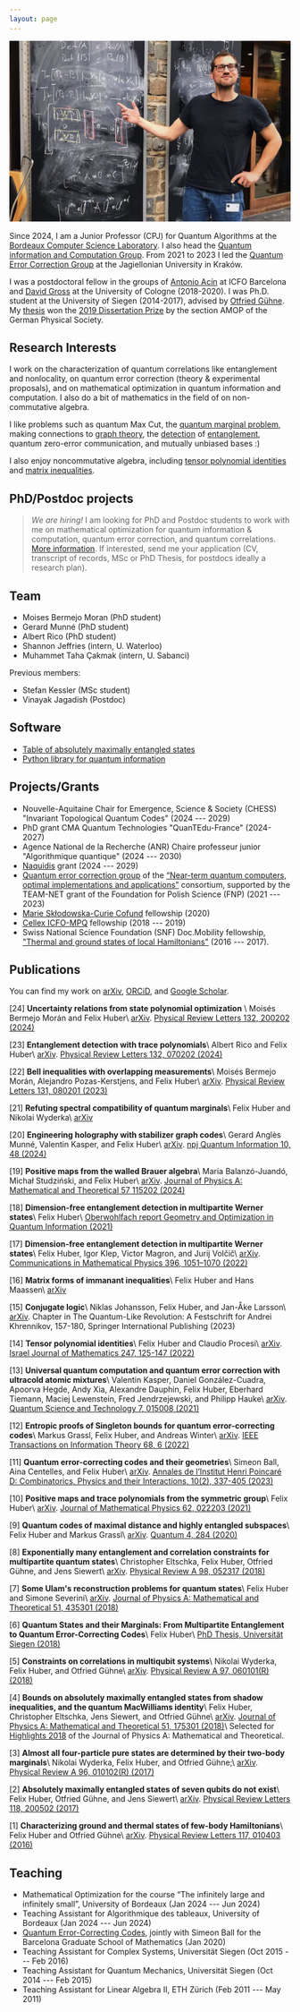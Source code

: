 ```yaml
---
layout: page
---
```


![](Untitled_horiz.png)

Since 2024, I am a Junior Professor (CPJ) for Quantum Algorithms at the [Bordeaux Computer Science Laboratory](https://labri.fr). I also head the [Quantum information and Computation Group](https://quantique.labri.fr/). From 2021 to 2023 I led the [Quantum Error Correction Group](https://nisq.pl/quantum-error-correction-group)
at the Jagiellonian University in Kraków.

I was a postdoctoral fellow in the groups of [Antonio Acín](https://www.icfo.eu/research-group/7/quantum-information/home/437/) at ICFO Barcelona and [David Gross](https://qi.uni-koeln.de/) at the University of Cologne (2018-2020). I was Ph.D. student at the University of Siegen (2014-2017), advised by [Otfried Gühne](https://www.physik.uni-siegen.de/tqo/). My [thesis](https://dspace.ub.uni-siegen.de/handle/ubsi/1272) won the [2019 Dissertation Prize](https://www.dpg-physik.de/auszeichnungen/preise-der-dpg-vereinigungen/preistraeger-dissertationspreis-samop) by the section AMOP of the German Physical Society.

## Research Interests
I work on the characterization of quantum correlations like entanglement and nonlocality, on quantum error correction (theory & experimental proposals), and on mathematical optimization in quantum information and computation. I also do a bit of mathematics in the field of on non-commutative algebra.

I like problems such as quantum Max Cut, the [quantum marginal problem](https://arxiv.org/abs/2211.06349), making connections to [graph theory](https://arxiv.org/abs/2310.00612), the [detection](https://arxiv.org/abs/2108.08720) of [entanglement](https://arxiv.org/abs/1708.06298), quantum zero-error communication, and mutually unbiased bases :)

I also enjoy noncommutative algebra, including [tensor polynomial identities](https://arxiv.org/abs/2011.04362) and [matrix inequalities](https://arxiv.org/abs/2002.12887).

## PhD/Postdoc projects

> _We are hiring!_ I am looking for PhD and Postdoc students to work with me on mathematical optimization for quantum information & computation, quantum error correction, and quantum correlations.
[More information](https://quantique.labri.fr/). If interested, send me your application (CV, transcript of records, MSc or PhD Thesis, for postdocs ideally a research plan).


## Team

- Moises Bermejo Moran (PhD student)
- Gerard Munné (PhD student)
- Albert Rico (PhD student)
- Shannon Jeffries (intern, U. Waterloo)
- Muhammet Taha Çakmak (intern, U. Sabanci)

Previous members:
- Stefan Kessler (MSc student)
- Vinayak Jagadish (Postdoc)

## Software

- [Table of absolutely maximally entangled states](https://tp.nt.uni-siegen.de/ame/ame.html)
- [Python library for quantum information](https://bitbucket.org/huberfe/qgeo)

## Projects/Grants
- Nouvelle-Aquitaine Chair for Emergence, Science & Society (CHESS) "Invariant Topological Quantum Codes" (2024 --- 2029)
- PhD grant CMA Quantum Technologies "QuanTEdu-France" (2024-2027)
- Agence National de la Recherche (ANR) Chaire professeur junior "Algorithmique quantique" (2024 --- 2030)
- [Naquidis](https://naquidis.com/) grant (2024 --- 2029)
- [Quantum error correction group](https://nisq.pl/quantum-error-correction-group) of the [“Near-term quantum computers, optimal implementations and applications”](nisq.pl) consortium, supported by the TEAM-NET grant of the Foundation for Polish Science (FNP) (2021 --- 2023)
- [Marie Skłodowska-Curie Cofund](bist.eu/probist) fellowship (2020)
- [Cellex ICFO-MPQ](cellex-mpq.icfo.eu) fellowship (2018 --- 2019)
- Swiss National Science Foundation (SNF) Doc.Mobility fellowship, ["Thermal and ground states of local Hamiltonians"](http://p3.snf.ch/project-165024) (2016 --- 2017).


## Publications
You can find my work on [arXiv](https://arxiv.org/a/huber_f_1.html), [ORCiD](https://orcid.org/0000-0002-3856-4018), and [Google Scholar](https://scholar.google.com/citations?user=1O58f3gAAAAJ&hl=en&oi=ao).

[24] **Uncertainty relations from state polynomial optimization** \\
Moisés Bermejo Morán and Felix Huber\\
[arXiv](https://arxiv.org/abs/2310.00612). [Physical Review Letters 132, 200202 (2024)](https://doi.org/10.1103/PhysRevLett.132.200202)

[23] **Entanglement detection with trace polynomials**\\
Albert Rico and Felix Huber\\
[arXiv](https://arxiv.org/abs/2303.07761). [Physical Review Letters 132, 070202 (2024)](https://doi.org/10.1103/PhysRevLett.132.070202)

[22] **Bell inequalities with overlapping measurements**\\
Moisés Bermejo Morán, Alejandro Pozas-Kerstjens, and Felix Huber\\
[arXiv](https://arxiv.org/abs/2303.02127). [Physical Review Letters 131, 080201 (2023)](https://doi.org/10.1103/PhysRevLett.131.080201)

[21] **Refuting spectral compatibility of quantum marginals**\\
Felix Huber and Nikolai Wyderka\\
[arXiv](https://arxiv.org/abs/2211.06349)

[20] **Engineering holography with stabilizer graph codes**\\
Gerard Anglès Munné, Valentin Kasper, and Felix Huber\\
[arXiv](https://arxiv.org/abs/2209.08954). [npj Quantum Information 10, 48 (2024)](https://doi.org/10.1038/s41534-024-00822-z)

[19] **Positive maps from the walled Brauer algebra**\\
Maria Balanzó-Juandó, Michał Studziński, and Felix Huber\\
[arXiv](https://arxiv.org/abs/2112.12738). [Journal of Physics A: Mathematical and Theoretical 57 115202 (2024)](https://doi.org/10.1088/1751-8121/ad2b86)

[18] **Dimension-free entanglement detection in multipartite Werner states**\\
Felix Huber\\
[Oberwohlfach report Geometry and Optimization in Quantum Information (2021)](https://publications.mfo.de/handle/mfo/3902)

[17] **Dimension-free entanglement detection in multipartite Werner states**\\
Felix Huber, Igor Klep, Victor Magron, and Jurij Volčič\\
[arXiv](https://arxiv.org/abs/2108.08720). [Communications in Mathematical Physics 396, 1051–1070 (2022)](https://doi.org/10.1007/s00220-022-04485-9)

[16] **Matrix forms of immanant inequalities**\\
Felix Huber and Hans Maassen\\
[arXiv](https://arxiv.org/abs/2103.04317)

[15] **Conjugate logic**\\
Niklas Johansson, Felix Huber, and Jan-Åke Larsson\\
[arXiv](https://arxiv.org/abs/2102.06572). Chapter in The Quantum-Like Revolution: A Festschrift for Andrei Khrennikov, 157-180, Springer International Publishing (2023)

[14] **Tensor polynomial identities**\\
Felix Huber and Claudio Procesi\\
[arXiv](https://arxiv.org/abs/2011.04362). [Israel Journal of Mathematics 247, 125-147 (2022)](https://doi.org/10.1007/s11856-021-2262-6)

[13] **Universal quantum computation and quantum error correction with ultracold atomic mixtures**\\
Valentin Kasper, Daniel González-Cuadra, Apoorva Hegde, Andy Xia, Alexandre Dauphin, Felix Huber, Eberhard Tiemann, Maciej Lewenstein, Fred Jendrzejewski, and Philipp Hauke\\
[arXiv](https://arxiv.org/abs/2010.15923). [Quantum Science and Technology 7, 015008 (2021)](https://doi.org/10.1088/2058-9565/ac2d39)

[12] **Entropic proofs of Singleton bounds for quantum error-correcting codes**\\
Markus Grassl, Felix Huber, and Andreas Winter\\
[arXiv](https://arxiv.org/abs/2010.07902). [IEEE Transactions on Information Theory 68, 6 (2022)](https://doi.org/10.1109/TIT.2022.3149291)

[11] **Quantum error-correcting codes and their geometries**\\
Simeon Ball, Aina Centelles, and Felix Huber\\
[arXiv](https://arxiv.org/abs/2007.05992). [Annales de l’Institut Henri Poincaré D: Combinatorics, Physics and their Interactions, 10(2), 337-405 (2023)](https://doi.org/10.4171/aihpd/160)

[10] **Positive maps and trace polynomials from the symmetric group**\\
Felix Huber\\
[arXiv](https://arxiv.org/abs/2002.12887). [Journal of Mathematical Physics 62, 022203 (2021)](https://doi.org/10.1063/5.0028856)

[9] **Quantum codes of maximal distance and highly entangled subspaces**\\
Felix Huber and Markus Grassl\\
[arXiv](https://arxiv.org/abs/1907.07733). [Quantum 4, 284 (2020)](https://doi.org/10.22331/q-2020-06-18-284)

[8] **Exponentially many entanglement and correlation constraints for multipartite quantum states**\\
Christopher Eltschka, Felix Huber, Otfried Gühne, and Jens Siewert\\
[arXiv](https://arxiv.org/abs/1807.09165). [Physical Review A 98, 052317 (2018)](https://doi.org/10.1103/PhysRevA.98.052317)

[7] **Some Ulam's reconstruction problems for quantum states**\\
Felix Huber and Simone Severini\\
[arXiv](https://arxiv.org/abs/1802.00783). [Journal of Physics A: Mathematical and Theoretical 51, 435301 (2018)](https://doi.org/10.1088/1751-8121/aadd1e)

[6] **Quantum States and their Marginals: From Multipartite Entanglement to Quantum Error-Correcting Codes**\\
Felix Huber\\
[PhD Thesis, Universität Siegen (2018)](https://dspace.ub.uni-siegen.de/handle/ubsi/1272)

[5] **Constraints on correlations in multiqubit systems**\\
Nikolai Wyderka, Felix Huber, and Otfried Gühne\\
[arXiv](https://arxiv.org/abs/1710.00758). [Physical Review A 97, 060101(R) (2018)](https://doi.org/10.1103/PhysRevA.97.060101)

[4] **Bounds on absolutely maximally entangled states from shadow inequalities, and the quantum MacWilliams identity**\\
Felix Huber, Christopher Eltschka, Jens Siewert, and Otfried Gühne\\
[arXiv](https://arxiv.org/abs/1708.06298). [Journal of Physics A: Mathematical and Theoretical 51, 175301 (2018)](https://doi.org/10.1088/1751-8121/aaade5)\\
Selected for [Highlights 2018](https://iopscience.iop.org/journal/1751-8121/page/Highlights-of-2018) of the Journal of Physics A: Mathematical and Theoretical.

[3] **Almost all four-particle pure states are determined by their two-body marginals**\\
Nikolai Wyderka, Felix Huber, and Otfried Gühne;\\
 [arXiv](https://arxiv.org/abs/1703.10950). [Physical Review A 96, 010102(R) (2017)](https://doi.org/10.1103/PhysRevA.96.010102)

[2] **Absolutely maximally entangled states of seven qubits do not exist**\\
Felix Huber, Otfried Gühne, and Jens Siewert\\
[arXiv](https://arxiv.org/abs/1608.06228). [Physical Review Letters 118, 200502 (2017)](https://doi.org/10.1103/PhysRevLett.118.200502)

[1] **Characterizing ground and thermal states of few-body Hamiltonians**\\
Felix Huber and Otfried Gühne\\
[arXiv](https://arxiv.org/abs/1601.01630). [Physical Review Letters 117, 010403 (2016)](https://doi.org/10.1103/PhysRevLett.117.010403)

## Teaching
- Mathematical Optimization for the course “The infinitely large and infinitely small”, University of Bordeaux (Jan 2024 --- Jun 2024)
- Teaching Assistant for Algorithmique des tableaux, University of Bordeaux (Jan 2024 --- Jun 2024)
- [Quantum Error-Correcting Codes](https://bgsmath.cat/event/quantum-error-correcting-codes/), jointly with Simeon Ball for the Barcelona Graduate School of Mathematics (Jan 2020)
- Teaching Assistant for Complex Systems, Universität Siegen (Oct 2015 --- Feb 2016)
- Teaching Assistant for Quantum Mechanics, Universität Siegen (Oct 2014 --- Feb 2015)
- Teaching Assistant for Linear Algebra II, ETH Zürich (Feb 2011 --- May 2011)
